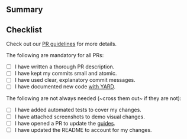## Summary

<!--
  Please include a summary of your changes, along with any useful context.

  You're encouraged to include screenshots in case of visual changes.

  If needed, you can reference other PRs or issues here with #ISSUE-NUMBER.
  You can use GitHub-specific syntax, e.g.

  Fixes #ISSUE-NUMBER

  However, if you do not have merge permissions on the repo, issues won't be auto-closed.
-->

## Checklist

Check out our [PR guidelines](https://github.com/solidusio/.github/blob/master/CONTRIBUTING.md#pull-request-guidelines) for more details.

The following are mandatory for all PRs:

- [ ] I have written a thorough PR description.
- [ ] I have kept my commits small and atomic.
- [ ] I have used clear, explanatory commit messages.
- [ ] I have documented new code [with YARD](https://www.rubydoc.info/gems/yard/file/docs/Tags.md).

The following are not always needed (~cross them out~ if they are not):

- [ ] I have added automated tests to cover my changes.
- [ ] I have attached screenshots to demo visual changes.
- [ ] I have opened a PR to update the [guides](https://github.com/solidusio/edgeguides).
- [ ] I have updated the README to account for my changes.
